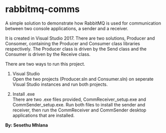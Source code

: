 # rabbitmq-comms
A simple solution to demonstrate how RabbitMQ is used for communication between two console applications, a sender and a receiver.

It is created in Visual Studio 2017.
There are two solutions, Producer and Consomer, containing the Producer and Consumer class libraries respectively. The Producer class is driven by the Send class and the Consumer is driven by the Receive class.

There are two ways to run this project.
1. Visual Studio <br>
  Open the two projects (Producer.sln and Consumer.sln) on seperate Visual Studio instances and run both projects.
  
2. Install .exe <br>
  There are two .exe files provided, CommReceiver_setup.exe and CommSender_setup.exe. Run both files to install the sender and receiver,     then run the CommReceiver and CommSender desktop applications that are installed.

**By: Sesethu Mhlana**
